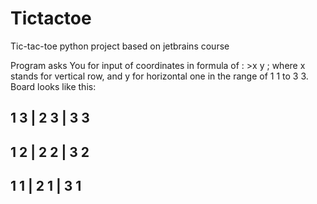 # Tictactoe
Tic-tac-toe python project based on jetbrains course

Program asks You for input of coordinates in formula of : >x y ; where x stands for vertical row, and y for horizontal one in the range of 1 1 to 
3 3.
Board looks like this:

1 3 | 2 3 | 3 3
---------------
1 2 | 2 2 | 3 2
---------------
1 1 | 2 1 | 3 1
---------------
